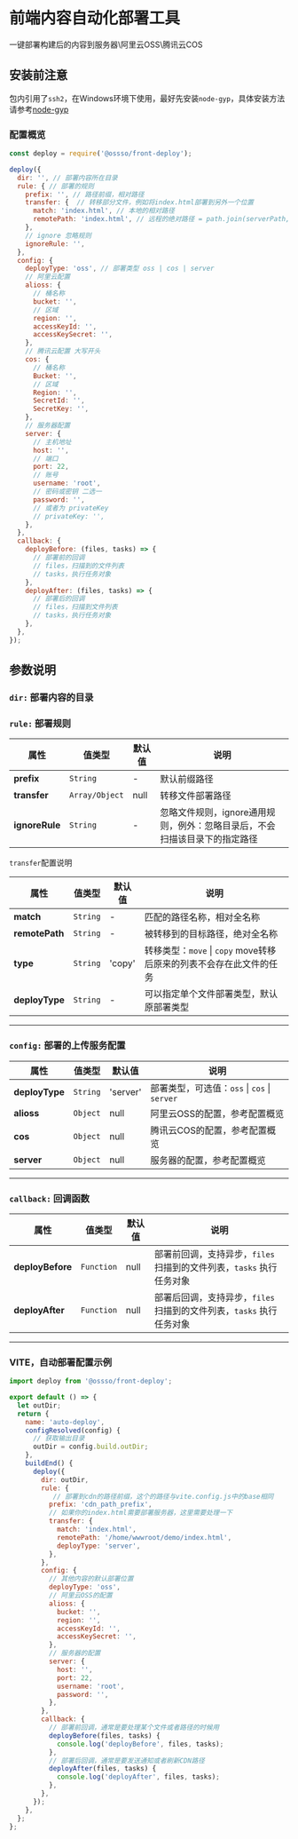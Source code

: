 # 前端内容自动化部署工具  
一键部署构建后的内容到服务器\阿里云OSS\腾讯云COS

## 安装前注意
包内引用了`ssh2`，在Windows环境下使用，最好先安装`node-gyp`，具体安装方法请参考[node-gyp](https://github.com/nodejs/node-gyp)

### 配置概览
```javascript
const deploy = require('@ossso/front-deploy');

deploy({
  dir: '', // 部署内容所在目录
  rule: { // 部署的规则
    prefix: '', // 路径前缀，相对路径
    transfer: {  // 转移部分文件，例如将index.html部署到另外一个位置
      match: 'index.html', // 本地的相对路径
      remotePath: 'index.html', // 远程的绝对路径 = path.join(serverPath,remotePath)
    },
    // ignore 忽略规则
    ignoreRule: '',
  },
  config: {
    deployType: 'oss', // 部署类型 oss | cos | server
    // 阿里云配置
    alioss: {
      // 桶名称
      bucket: '',
      // 区域
      region: '',
      accessKeyId: '',
      accessKeySecret: '',
    },
    // 腾讯云配置 大写开头
    cos: {
      // 桶名称
      Bucket: '',
      // 区域
      Region: '',
      SecretId: '',
      SecretKey: '',
    },
    // 服务器配置
    server: {
      // 主机地址
      host: '',
      // 端口
      port: 22,
      // 账号
      username: 'root',
      // 密码或密钥 二选一
      password: '',
      // 或者为 privateKey
      // privateKey: '',
    },
  },
  callback: {
    deployBefore: (files, tasks) => {
      // 部署前的回调
      // files，扫描到的文件列表
      // tasks，执行任务对象
    },
    deployAfter: (files, tasks) => {
      // 部署后的回调
      // files，扫描到文件列表
      // tasks，执行任务对象
    },
  },
});
```

## 参数说明
### `dir:` 部署内容的目录  
### `rule:` 部署规则  
| 属性 | 值类型 | 默认值 | 说明 |
| ---- | ---- | ---- | ---- |
| **prefix** | `String` | - | 默认前缀路径 |
| **transfer** | `Array/Object` | null | 转移文件部署路径 |
| **ignoreRule** | `String` | - | 忽略文件规则，ignore通用规则，例外：忽略目录后，不会扫描该目录下的指定路径 |  

`transfer`配置说明

| 属性 | 值类型 | 默认值 | 说明 |
| ---- | ---- | ---- | ---- |
| **match** | `String` | - | 匹配的路径名称，相对全名称 |
| **remotePath** | `String` | - | 被转移到的目标路径，绝对全名称 |
| **type** | `String` | 'copy' | 转移类型：`move` \| `copy` move转移后原来的列表不会存在此文件的任务 |
| **deployType** | `String` | - | 可以指定单个文件部署类型，默认原部署类型 |

----------

### `config:` 部署的上传服务配置    

| 属性 | 值类型 | 默认值 | 说明 |
| ---- | ---- | ---- | ---- |
| **deployType** | `String` | 'server' | 部署类型，可选值：`oss` \| `cos` \| `server` |
| **alioss** | `Object` | null | 阿里云OSS的配置，参考配置概览 |
| **cos** | `Object` | null | 腾讯云COS的配置，参考配置概览 |
| **server** | `Object` | null | 服务器的配置，参考配置概览 |  

-----------

### `callback:` 回调函数    

| 属性 | 值类型 | 默认值 | 说明 |
| ---- | ---- | ---- | ---- |
| **deployBefore** | `Function` | null | 部署前回调，支持异步，`files` 扫描到的文件列表，`tasks` 执行任务对象 |
| **deployAfter** | `Function` | null | 部署后回调，支持异步，`files` 扫描到的文件列表，`tasks` 执行任务对象 |

-----------

### VITE，自动部署配置示例
```js
import deploy from '@ossso/front-deploy';

export default () => {
  let outDir;
  return {
    name: 'auto-deploy',
    configResolved(config) {
      // 获取输出目录
      outDir = config.build.outDir;
    },
    buildEnd() {
      deploy({
        dir: outDir,
        rule: {
           // 部署到cdn的路径前缀，这个的路径与vite.config.js中的base相同
          prefix: 'cdn_path_prefix',
          // 如果你的index.html需要部署服务器，这里需要处理一下
          transfer: {
            match: 'index.html',
            remotePath: '/home/wwwroot/demo/index.html',
            deployType: 'server',
          },
        },
        config: {
          // 其他内容的默认部署位置
          deployType: 'oss',
          // 阿里云OSS的配置
          alioss: {
            bucket: '',
            region: '',
            accessKeyId: '',
            accessKeySecret: '',
          },
          // 服务器的配置
          server: {
            host: '',
            port: 22,
            username: 'root',
            password: '',
          },
        },
        callback: {
          // 部署前回调，通常是要处理某个文件或者路径的时候用
          deployBefore(files, tasks) {
            console.log('deployBefore', files, tasks);
          },
          // 部署后回调，通常是要发送通知或者刷新CDN路径
          deployAfter(files, tasks) {
            console.log('deployAfter', files, tasks);
          },
        },
      });
    },
  };
};
```
